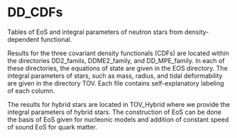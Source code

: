 # DD_CDFs
Tables of EoS and integral parameters of neutron stars from density-dependent functional.

Results for the three covariant density functionals (CDFs) are located within the 
directories DD2_famils, DDME2_family, and DD_MPE_family.  In each of these directories, 
the equations of state are given in the EOS directory. The integral parameters of stars,
such as mass, radius, and tidal deformability are given in the directory TOV. Each file 
contains self-explanatory labeling of each column. 

The results for hybrid stars are located in TOV_Hybrid where we provide the integral 
parameters of hybrid stars. The construction of EoS can be done the basis of EoS given 
for nucleonic models and addition of constant speed of sound EoS for quark matter.
